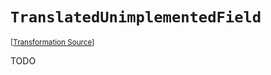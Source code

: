 `TranslatedUnimplementedField`
===================================================================================================

<small>\[[Transformation Source](../../Biohazrd/#Declarations/TranslatedUnimplementedField.cs)\]</small>

TODO
